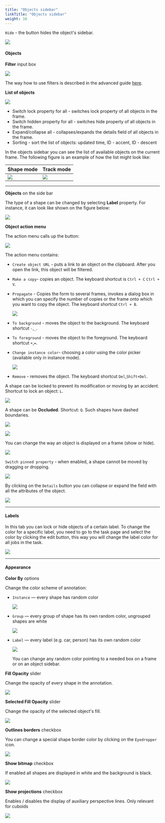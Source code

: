 ```yaml
---
title: "Objects sidebar"
linkTitle: "Objects sidebar"
weight: 16
---
```


`Hide` - the button hides the object's sidebar.

![](../../../../images/image146.jpg)

#### Objects

**Filter** input box

![](../../../../images/image059.jpg)

The way how to use filters is described in the advanced guide [here](../../../../docs/for-users/user-guide/advanced/filter/).

**List of objects**

![](../../../../images/image147.jpg)

- Switch lock property for all - switches lock property of all objects in the frame.
- Switch hidden property for all - switches hide property of all objects in the frame.
- Expand/collapse all - collapses/expands the details field of all objects in the frame.
- Sorting - sort the list of objects: updated time, ID - accent, ID - descent

In the objects sidebar you can see the list of available objects on the current
frame. The following figure is an example of how the list might look like:

| Shape mode                                    | Track mode                                    |
| --------------------------------------------- | --------------------------------------------- |
| ![](../../../../images/image044.jpg) | ![](../../../../images/image045.jpg) |

---

**Objects** on the side bar

The type of a shape can be changed by selecting **Label** property. For instance, it can look like shown on the figure below:

![](../../../../images/image050.jpg)

**Object action menu**

The action menu calls up the button:

![](../../../../images/image047.jpg)

The action menu contains:

- `Create object URL` - puts a link to an object on the clipboard. After you open the link, this object will be filtered.
- `Make a copy`- copies an object. The keyboard shortcut is `Ctrl + C` `Ctrl + V`.
- `Propagate` - Сopies the form to several frames,
  invokes a dialog box in which you can specify the number of copies
  or the frame onto which you want to copy the object. The keyboard shortcut `Ctrl + B`.

  ![](../../../../images/image053.jpg)

- `To background` - moves the object to the background. The keyboard shortcut `-`,`_`.
- `To foreground` - moves the object to the foreground. The keyboard shortcut `+`,`=`.
- `Change instance color`- choosing a color using the color picker (available only in instance mode).

  ![](../../../../images/image153.jpg)

- `Remove` - removes the object. The keyboard shortcut `Del`,`Shift+Del`.

A shape can be locked to prevent its modification or moving by an accident. Shortcut to lock an object: `L`.

![](../../../../images/image046.jpg)

A shape can be **Occluded**. Shortcut: `Q`. Such shapes have dashed boundaries.

![](../../../../images/image048.jpg)

![](../../../../images/image049_detrac.jpg)

You can change the way an object is displayed on a frame (show or hide).

![](../../../../images/image055.jpg)

`Switch pinned property` - when enabled, a shape cannot be moved by dragging or dropping.

![](../../../../images/image052.jpg)

By clicking on the `Details` button you can collapse or expand the field with all the attributes of the object.

![](../../../../images/image154.jpg)

---

#### Labels

In this tab you can lock or hide objects of a certain label.
To change the color for a specific label,
you need to go to the task page and select the color by clicking the edit button,
this way you will change the label color for all jobs in the task.

![](../../../../images/image062.jpg)

---

#### Appearance

**Color By** options

Change the color scheme of annotation:

- `Instance` — every shape has random color

  ![](../../../../images/image095_detrac.jpg)

- `Group` — every group of shape has its own random color, ungrouped shapes are white

  ![](../../../../images/image094_detrac.jpg)

- `Label` — every label (e.g. car, person) has its own random color

  ![](../../../../images/image093_detrac.jpg)

  You can change any random color pointing to a needed box on a frame or on an
  object sidebar.

**Fill Opacity** slider

Change the opacity of every shape in the annotation.

![](../../../../images/image086_detrac.jpg)

**Selected Fill Opacity** slider

Change the opacity of the selected object's fill.

![](../../../../images/image089_detrac.jpg)

**Outlines borders** checkbox

You can change a special shape border color by clicking on the `Eyedropper` icon.

![](../../../../images/image088_detrac.jpg)

**Show bitmap** checkbox

If enabled all shapes are displayed in white and the background is black.

![](../../../../images/image087_detrac.jpg)

**Show projections** checkbox

Enables / disables the display of auxiliary perspective lines. Only relevant for cuboids

![](../../../../images/image090_detrac.jpg)
